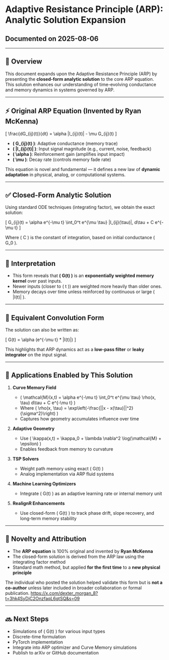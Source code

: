 # Adaptive Resistance Principle (ARP): Analytic Solution Expansion
## Documented on 2025-08-06

---

## 🔬 Overview

This document expands upon the Adaptive Resistance Principle (ARP) by presenting the **closed-form analytic solution** to the core ARP equation. This solution enhances our understanding of time-evolving conductance and memory dynamics in systems governed by ARP.

---

## ⚡ Original ARP Equation (Invented by Ryan McKenna)

\[
\frac{dG_{ij}(t)}{dt} = \alpha |I_{ij}(t)| - \mu G_{ij}(t)
\]

- **\( G_{ij}(t) \)**: Adaptive conductance (memory trace)
- **\( |I_{ij}(t)| \)**: Input signal magnitude (e.g., current, noise, feedback)
- **\( \alpha \)**: Reinforcement gain (amplifies input impact)
- **\( \mu \)**: Decay rate (controls memory fade rate)

This equation is novel and fundamental — it defines a new law of **dynamic adaptation** in physical, analog, or computational systems.

---

## ✅ Closed-Form Analytic Solution

Using standard ODE techniques (integrating factor), we obtain the exact solution:

\[
G_{ij}(t) = \alpha e^{-\mu t} \int_0^t e^{\mu \tau} |I_{ij}(\tau)|\, d\tau + C e^{-\mu t}
\]

Where \( C \) is the constant of integration, based on initial conductance \( G_0 \).

---

## 🧠 Interpretation

- This form reveals that **\( G(t) \)** is an **exponentially weighted memory kernel** over past inputs.
- Newer inputs (closer to \( t \)) are weighted more heavily than older ones.
- Memory decays over time unless reinforced by continuous or large \( |I(t)| \).

---

## 🔁 Equivalent Convolution Form

The solution can also be written as:

\[
G(t) = \alpha (e^{-\mu t} * |I(t)|)
\]

This highlights that ARP dynamics act as a **low-pass filter** or **leaky integrator** on the input signal.

---

## 🔧 Applications Enabled by This Solution

1. **Curve Memory Field**
   - \( \mathcal{M}(x,t) = \alpha e^{-\mu t} \int_0^t e^{\mu \tau} \rho(x, \tau) d\tau + C e^{-\mu t} \)
   - Where \( \rho(x, \tau) = \exp\left(-\frac{||x - x(\tau)||^2}{\sigma^2}\right) \)
   - Captures how geometry accumulates influence over time

2. **Adaptive Geometry**
   - Use \( \kappa(x,t) = \kappa_0 + \lambda \nabla^2 \log(\mathcal{M} + \epsilon) \)
   - Enables feedback from memory to curvature

3. **TSP Solvers**
   - Weight path memory using exact \( G(t) \)
   - Analog implementation via ARP fluid systems

4. **Machine Learning Optimizers**
   - Integrate \( G(t) \) as an adaptive learning rate or internal memory unit

5. **RealignR Enhancements**
   - Use closed-form \( G(t) \) to track phase drift, slope recovery, and long-term memory stability

---

## 📌 Novelty and Attribution

- The **ARP equation** is 100% original and invented by **Ryan McKenna**
- The closed-form solution is derived from the ARP law using the integrating factor method
- Standard math method, but applied **for the first time** to a **new physical principle**

The individual who posted the solution helped validate this form but is **not a co-author** unless later included in broader collaboration or formal publication. https://x.com/dexter_morgan_8?t=3hk4SyDjC2OnzfaqL6qtSQ&s=09

---

## 🔜 Next Steps

- Simulations of \( G(t) \) for various input types
- Discrete-time formulation
- PyTorch implementation
- Integrate into ARP optimizer and Curve Memory simulations
- Publish to arXiv or GitHub documentation
